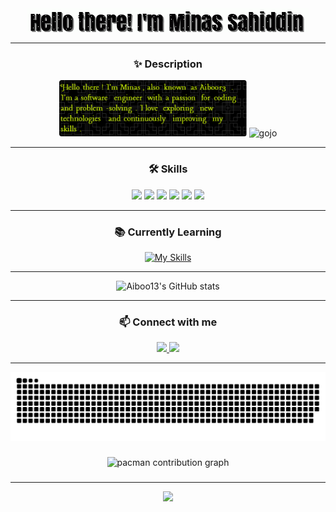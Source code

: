 <div align="center">

<!-- Header / Nama -->
<img src="Img/gif.gif" alt="myname" />

---

<!-- Deskripsi -->
### ✨ Description  
<img src="Img/Descsription.png" alt="desc" width="300" />  
<img src="Img/gojo.gif" alt="gojo" width="200" />

---

<!-- Skills -->
### 🛠 Skills  
<img src="https://img.shields.io/badge/React-20232A?style=for-the-badge&logo=react&logoColor=61DAFB" />
<img src="https://img.shields.io/badge/React_Router-CA4245?style=for-the-badge&logo=react-router&logoColor=white" />
<img src="https://img.shields.io/badge/JavaScript-F7DF1E?style=for-the-badge&logo=javascript&logoColor=black" />
<img src="https://img.shields.io/badge/HTML5-E34F26?style=for-the-badge&logo=html5&logoColor=white" />
<img src="https://img.shields.io/badge/CSS3-1572B6?style=for-the-badge&logo=css3&logoColor=white" />
<img src="https://img.shields.io/badge/Tailwind_CSS-06B6D4?style=for-the-badge&logo=tailwind-css&logoColor=white" />

---

<!-- Learning -->
### 📚 Currently Learning  
[![My Skills](https://skillicons.dev/icons?i=html,css,js,react,git,tailwind,bootstrap&perline=4)](https://skillicons.dev)

---

<!-- GitHub Stats -->
<img src="https://github-readme-stats.vercel.app/api?username=Aiboo13&show_icons=true&theme=radical" alt="Aiboo13's GitHub stats" />

---

<!-- Contact -->
### 📫 Connect with me  
<a href="https://www.instagram.com/sahoddot/" target="_blank">
  <img src="https://img.shields.io/static/v1?message=Instagram&logo=instagram&label=&color=E4405F&logoColor=white&labelColor=&style=for-the-badge" height="35" />
</a>
<a href="http://wa.me/6283141302936" target="_blank">
  <img src="https://img.shields.io/static/v1?message=Whatsapp&logo=whatsapp&label=&color=25D366&logoColor=white&labelColor=&style=for-the-badge" height="35" />
</a>

---

<!-- Pacman Graph -->
<img src="https://raw.githubusercontent.com/Aiboo13/Aiboo13/output/snake.svg" alt="Snake animation" />

###

<picture>
  <source media="(prefers-color-scheme: dark)" srcset="https://raw.githubusercontent.com/Aiboo13/Aiboo13/output/pacman-contribution-graph-dark.svg">
  <source media="(prefers-color-scheme: light)" srcset="https://raw.githubusercontent.com/Aiboo13/Aiboo13/output/pacman-contribution-graph.svg">
  <img alt="pacman contribution graph" src="https://raw.githubusercontent.com/Aiboo13/Aiboo13/output/pacman-contribution-graph.svg">
</picture>


###

---

<!-- Visitor Counter -->
<img src="https://profile-counter.glitch.me/Aiboo13/count.svg?" />

</div>
